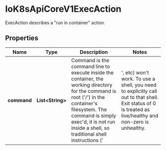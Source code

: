 

# IoK8sApiCoreV1ExecAction

ExecAction describes a \"run in container\" action.
## Properties

Name | Type | Description | Notes
------------ | ------------- | ------------- | -------------
**command** | **List&lt;String&gt;** | Command is the command line to execute inside the container, the working directory for the command  is root (&#39;/&#39;) in the container&#39;s filesystem. The command is simply exec&#39;d, it is not run inside a shell, so traditional shell instructions (&#39;|&#39;, etc) won&#39;t work. To use a shell, you need to explicitly call out to that shell. Exit status of 0 is treated as live/healthy and non-zero is unhealthy. |  [optional]



